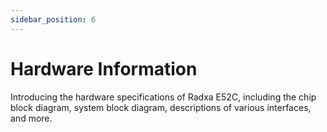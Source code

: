 ```yaml
---
sidebar_position: 6
---
```


# Hardware Information

Introducing the hardware specifications of Radxa E52C, including the chip block diagram, system block diagram, descriptions of various interfaces, and more.

<DocCardList />
